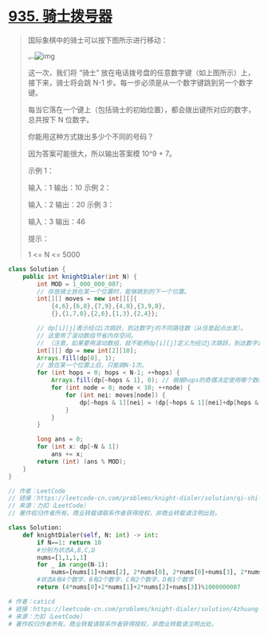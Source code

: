 # [935. 骑士拨号器](https://leetcode-cn.com/problems/knight-dialer/)

> 国际象棋中的骑士可以按下图所示进行移动：
>
> <img src="https://assets.leetcode-cn.com/aliyun-lc-upload/uploads/2018/11/03/knight.png" alt="img" style="zoom:33%;" />![img](https://assets.leetcode-cn.com/aliyun-lc-upload/uploads/2018/11/03/keypad.png)
>
>
> 这一次，我们将 “骑士” 放在电话拨号盘的任意数字键（如上图所示）上，接下来，骑士将会跳 N-1 步。每一步必须是从一个数字键跳到另一个数字键。
>
> 每当它落在一个键上（包括骑士的初始位置），都会拨出键所对应的数字，总共按下 N 位数字。
>
> 你能用这种方式拨出多少个不同的号码？
>
> 因为答案可能很大，所以输出答案模 10^9 + 7。
>
>  
>
> 示例 1：
>
> 输入：1
> 输出：10
> 示例 2：
>
> 输入：2
> 输出：20
> 示例 3：
>
> 输入：3
> 输出：46
>
>
> 提示：
>
> 1 <= N <= 5000
>

```java
class Solution {
    public int knightDialer(int N) {
        int MOD = 1_000_000_007;
        // 存放骑士放在某一个位置时，能够跳到的下一个位置。
        int[][] moves = new int[][]{
            {4,6},{6,8},{7,9},{4,8},{3,9,0},
            {},{1,7,0},{2,6},{1,3},{2,4}};

        // dp[i][j]表示经过i次跳跃，到达数字j的不同路径数（从任意起点出发）。
        // 这里用了滚动数组节省内存空间。
        // （注意，如果要用滚动数组，就不能把dp[i][j]定义为经过j次跳跃，到达数字i的不同路径数，因为滚动数组会对原问题降一维，在这里滚动数组就是一维的了，如果这一维是跳跃次数，那么外层循环一次处理一个数字，显然这就错了，因为每个数字依赖于其它数字，而其它数字的dp值还没计算出来。若第一维就是数字就没问题，外层循环每次处理一次跳跃，当前的跳跃依赖于前一次跳跃的各个数字的dp值，而这已经全计算出来了）
        int[][] dp = new int[2][10];
        Arrays.fill(dp[0], 1);
        // 放在某一个位置上后，只能跳N-1次。
        for (int hops = 0; hops < N-1; ++hops) {
            Arrays.fill(dp[~hops & 1], 0); // 根据hops的奇偶决定使用哪个数组。
            for (int node = 0; node < 10; ++node) {
                for (int nei: moves[node]) {
                    dp[~hops & 1][nei] = (dp[~hops & 1][nei]+dp[hops & 1][node])%MOD;
                }
            }
        }

        long ans = 0;
        for (int x: dp[~N & 1])
            ans += x;
        return (int) (ans % MOD);
    }
}

// 作者：LeetCode
// 链接：https://leetcode-cn.com/problems/knight-dialer/solution/qi-shi-bo-hao-qi-by-leetcode/
// 来源：力扣（LeetCode）
// 著作权归作者所有。商业转载请联系作者获得授权，非商业转载请注明出处。
```

```python
class Solution:
    def knightDialer(self, N: int) -> int:
        if N==1: return 10
        #分别为状态A,B,C,D
        nums=[1,1,1,1]
        for _ in range(N-1):
            nums=[nums[1]+nums[2], 2*nums[0], 2*nums[0]+nums[3], 2*nums[2]]
        #状态A有4个数字，B有2个数字，C有2个数字，D有1个数字
        return (4*nums[0]+2*nums[1]+2*nums[2]+nums[3])%1000000007

# 作者：caticd
# 链接：https://leetcode-cn.com/problems/knight-dialer/solution/4zhuang-tai-dong-tai-gui-hua-pythonjie-kong-jian-f/
# 来源：力扣（LeetCode）
# 著作权归作者所有。商业转载请联系作者获得授权，非商业转载请注明出处。
```

